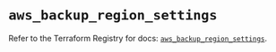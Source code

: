 # `aws_backup_region_settings`

Refer to the Terraform Registry for docs: [`aws_backup_region_settings`](https://registry.terraform.io/providers/hashicorp/aws/5.51.1/docs/resources/backup_region_settings).
